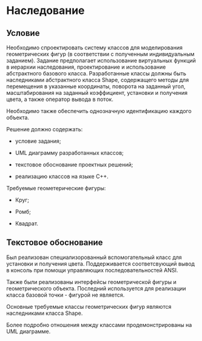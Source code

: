 # Наследование

## Условие

Необходимо спроектировать систему классов для моделирования геометрических фигур (в соответствии с полученным индивидуальным заданием). Задание предполагает использование виртуальных функций в иерархии наследования, проектирование и использование абстрактного базового класса.  Разработанные классы должны быть наследниками абстрактного класса Shape, содержащего методы для перемещения в указанные координаты, поворота на заданный угол, масштабирования на заданный коэффициент, установки и получения цвета, а также оператор вывода в поток.

Необходимо также обеспечить однозначную идентификацию каждого объекта.

Решение должно содержать:

- условие задания;

- UML диаграмму разработанных классов;

- текстовое обоснование проектных решений;

- реализацию классов на языке С++.

Требуемые геометерические фигуры:

- Круг;

- Ромб;

- Квадрат.

## Текстовое обоснование

Был реализован специализорованный вспомогательный класс для установки и получения цвета. Поддерживается соответсвующий вывод в консоль при помощи управляющих последовательностей ANSI.

Также были реализованы интерфейсы геометрической фигуры и геометрического объекта. Последний используется для реализации класса базовой точки - фигурой не является.

Основные требуемые классы геометрических фигур являются наследниками класса Shape.

Более подробно отношения между классами продемонстрированы на UML диаграмме.
